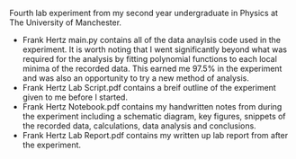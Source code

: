 Fourth lab experiment from my second year undergraduate in Physics at The University of Manchester.

* Frank Hertz main.py contains all of the data anaylsis code used in the experiment. It is worth noting that I went significantly beyond what
was required for the analysis by fitting polynomial functions to each local minima of the recorded data. This earned me 97.5% in the experiment and was also an opportunity to try a new method of analysis.
* Frank Hertz Lab Script.pdf contains a breif outline of the experiment given to me before I started.
* Frank Hertz Notebook.pdf contains my handwritten notes from during the experiment including a schematic diagram, key figures, snippets of the recorded data, calculations, data analysis and conclusions.
* Frank Hertz Lab Report.pdf contains my written up lab report from after the experiment.
